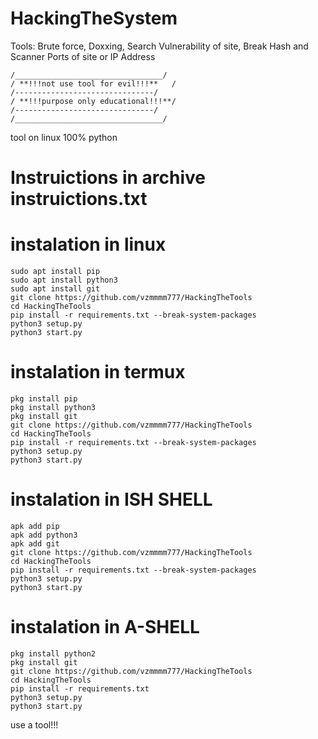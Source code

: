 # HackingTheSystem

Tools: Brute force, Doxxing, Search Vulnerability of site, Break Hash and Scanner Ports of site or IP Address
```
/_________________________________/
/ **!!!not use tool for evil!!!**   /
/-------------------------------/
/ **!!!purpose only educational!!!**/
/-------------------------------/
/_________________________________/
```

tool on linux
100% python

# Instruictions in archive instruictions.txt

# instalation in linux
```
sudo apt install pip
sudo apt install python3
sudo apt install git
git clone https://github.com/vzmmmm777/HackingTheTools
cd HackingTheTools
pip install -r requirements.txt --break-system-packages
python3 setup.py
python3 start.py
```

# instalation in termux
```
pkg install pip
pkg install python3
pkg install git
git clone https://github.com/vzmmmm777/HackingTheTools
cd HackingTheTools
pip install -r requirements.txt --break-system-packages
python3 setup.py
python3 start.py
```
# instalation in ISH SHELL
```
apk add pip
apk add python3
apk add git
git clone https://github.com/vzmmmm777/HackingTheTools
cd HackingTheTools
pip install -r requirements.txt --break-system-packages
python3 setup.py
python3 start.py
```
# instalation in A-SHELL
```
pkg install python2
pkg install git
git clone https://github.com/vzmmmm777/HackingTheTools
cd HackingTheTools
pip install -r requirements.txt 
python3 setup.py
python3 start.py
```
use a tool!!!
